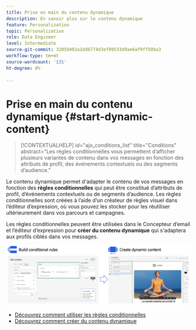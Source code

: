 ```yaml
---
title: Prise en main du contenu dynamique
description: En savoir plus sur le contenu dynamique
feature: Personalization
topic: Personalization
role: Data Engineer
level: Intermediate
source-git-commit: 3205b992a1dd6774d3ef89533d9ae6af9ff50ba3
workflow-type: tm+mt
source-wordcount: '131'
ht-degree: 0%

---
```



# Prise en main du contenu dynamique {#start-dynamic-content}

>[!CONTEXTUALHELP]
>id="ajo_conditions_list"
>title="Conditions"
>abstract="Les règles conditionnelles vous permettent d’afficher plusieurs variantes de contenu dans vos messages en fonction des attributs de profil, des événements contextuels ou des segments d’audience."

Le contenu dynamique permet d&#39;adapter le contenu de vos messages en fonction des **règles conditionnelles** qui peut être constitué d’attributs de profil, d’événements contextuels ou de segments d’audience. Les règles conditionnelles sont créées à l’aide d’un créateur de règles visuel dans l’éditeur d’expression, où vous pouvez les stocker pour les réutiliser ultérieurement dans vos parcours et campagnes.

Les règles conditionnelles peuvent être utilisées dans le Concepteur d’email et l’éditeur d’expression pour **créer du contenu dynamique** qui s&#39;adaptera aux profils ciblés dans vos messages.

![](assets/conditions-overview.png)

* [Découvrez comment utiliser les règles conditionnelles](create-conditions.md)
* [Découvrez comment créer du contenu dynamique](dynamic-content.md)
